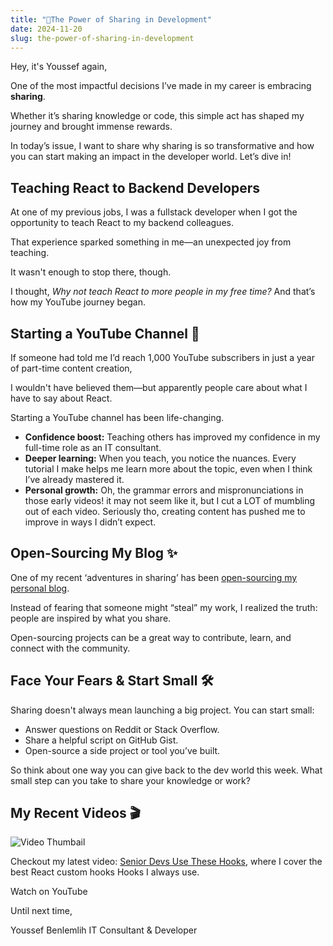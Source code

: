 ```yaml
---
title: "🌟The Power of Sharing in Development"
date: 2024-11-20
slug: the-power-of-sharing-in-development
---
```


Hey, it's Youssef again,

One of the most impactful decisions I’ve made in my career is embracing **sharing**.

Whether it’s sharing knowledge or code, this simple act has shaped my journey and brought immense rewards.

In today’s issue, I want to share why sharing is so transformative and how you can start making an impact in the
developer world. Let’s dive in!

## Teaching React to Backend Developers

At one of my previous jobs, I was a fullstack developer when I got the opportunity to teach React to my backend
colleagues.

That experience sparked something in me—an unexpected joy from teaching.

It wasn't enough to stop there, though.

I thought, *Why not teach React to more people in my free time?* And that’s how my YouTube journey began.

## Starting a YouTube Channel 🎥

If someone had told me I’d reach 1,000 YouTube subscribers in just a year of part-time content creation,

I wouldn't have believed them—but apparently people care about what I have to say about React.

Starting a YouTube channel has been life-changing.

- **Confidence boost:** Teaching others has improved my confidence in my full-time role as an IT consultant.
- **Deeper learning:** When you teach, you notice the nuances. Every tutorial I make helps me learn more about the
  topic, even when I think I’ve already mastered it.
- **Personal growth:** Oh, the grammar errors and mispronunciations in those early videos! it may not seem like it, but
  I cut a LOT of mumbling out of each video. Seriously tho, creating content has pushed me to improve in ways I didn’t
  expect.

## Open-Sourcing My Blog ✨

One of my recent ‘adventures in sharing’ has
been [open-sourcing my personal blog](https://github.com/youssefbenlemlih/website).

Instead of fearing that someone might “steal” my work, I realized the truth: people are inspired by what you share.

Open-sourcing projects can be a great way to contribute, learn, and connect with the community.

## Face Your Fears & Start Small 🛠️

Sharing doesn't always mean launching a big project. You can start small:

- Answer questions on Reddit or Stack Overflow.
- Share a helpful script on GitHub Gist.
- Open-source a side project or tool you’ve built.

So think about one way you can give back to the dev world this week. What small step can you take to share your
knowledge or work?

## My Recent Videos 🎬


![Video Thumbail](/images/newsletter/006-the-power-of-sharing-in-development/awesome-hooks-thumbnail.png)

Checkout my latest video: [Senior Devs Use These Hooks](https://youtu.be/RCMQPqP8K8c), where I cover the best React custom hooks Hooks I always use.

<LinkButton href="https://youtu.be/RCMQPqP8K8c">
Watch on YouTube
</LinkButton>

Until next time,

Youssef Benlemlih
IT Consultant & Developer


